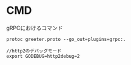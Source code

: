 # CMD

gRPCにおけるコマンド

```
protoc greeter.proto --go_out=plugins=grpc:.

//http2のデバッグモード
export GODEBUG=http2debug=2
```